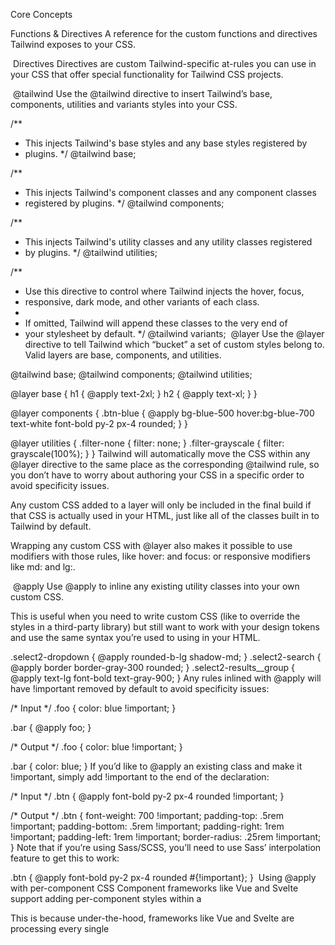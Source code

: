 Core Concepts

Functions & Directives
A reference for the custom functions and directives Tailwind exposes to your CSS.

​
Directives
Directives are custom Tailwind-specific at-rules you can use in your CSS that offer special functionality for Tailwind CSS projects.

​
@tailwind
Use the @tailwind directive to insert Tailwind’s base, components, utilities and variants styles into your CSS.

/**
 * This injects Tailwind's base styles and any base styles registered by
 * plugins.
 */
@tailwind base;

/**
 * This injects Tailwind's component classes and any component classes
 * registered by plugins.
 */
@tailwind components;

/**
 * This injects Tailwind's utility classes and any utility classes registered
 * by plugins.
 */
@tailwind utilities;

/**
 * Use this directive to control where Tailwind injects the hover, focus,
 * responsive, dark mode, and other variants of each class.
 *
 * If omitted, Tailwind will append these classes to the very end of
 * your stylesheet by default.
 */
@tailwind variants;
​
@layer
Use the @layer directive to tell Tailwind which “bucket” a set of custom styles belong to. Valid layers are base, components, and utilities.

@tailwind base;
@tailwind components;
@tailwind utilities;

@layer base {
  h1 {
    @apply text-2xl;
  }
  h2 {
    @apply text-xl;
  }
}

@layer components {
  .btn-blue {
    @apply bg-blue-500 hover:bg-blue-700 text-white font-bold py-2 px-4 rounded;
  }
}

@layer utilities {
  .filter-none {
    filter: none;
  }
  .filter-grayscale {
    filter: grayscale(100%);
  }
}
Tailwind will automatically move the CSS within any @layer directive to the same place as the corresponding @tailwind rule, so you don’t have to worry about authoring your CSS in a specific order to avoid specificity issues.

Any custom CSS added to a layer will only be included in the final build if that CSS is actually used in your HTML, just like all of the classes built in to Tailwind by default.

Wrapping any custom CSS with @layer also makes it possible to use modifiers with those rules, like hover: and focus: or responsive modifiers like md: and lg:.

​
@apply
Use @apply to inline any existing utility classes into your own custom CSS.

This is useful when you need to write custom CSS (like to override the styles in a third-party library) but still want to work with your design tokens and use the same syntax you’re used to using in your HTML.

.select2-dropdown {
  @apply rounded-b-lg shadow-md;
}
.select2-search {
  @apply border border-gray-300 rounded;
}
.select2-results__group {
  @apply text-lg font-bold text-gray-900;
}
Any rules inlined with @apply will have !important removed by default to avoid specificity issues:

/* Input */
.foo {
  color: blue !important;
}

.bar {
  @apply foo;
}

/* Output */
.foo {
  color: blue !important;
}

.bar {
  color: blue;
}
If you’d like to @apply an existing class and make it !important, simply add !important to the end of the declaration:

/* Input */
.btn {
  @apply font-bold py-2 px-4 rounded !important;
}

/* Output */
.btn {
  font-weight: 700 !important;
  padding-top: .5rem !important;
  padding-bottom: .5rem !important;
  padding-right: 1rem !important;
  padding-left: 1rem !important;
  border-radius: .25rem !important;
}
Note that if you’re using Sass/SCSS, you’ll need to use Sass’ interpolation feature to get this to work:

.btn {
  @apply font-bold py-2 px-4 rounded #{!important};
}
​
Using @apply with per-component CSS
Component frameworks like Vue and Svelte support adding per-component styles within a <style> block that lives in each component file.

If you try to @apply a custom class you’ve defined in your global CSS in one of these per-component <style> blocks, you’ll get an error about the class not existing:

main.css
@tailwind base;
@tailwind components;
@tailwind utilities;

@layer components {
  .card {
    background-color: theme(colors.white);
    border-radius: theme(borderRadius.lg);
    padding: theme(spacing.6);
    box-shadow: theme(boxShadow.xl);
  }
}
Card.svelte
<div>
  <slot></slot>
</div>

<style>
  div {
    /* Won't work because this file and main.css are processed separately */
    @apply card;
  }
</style>
This is because under-the-hood, frameworks like Vue and Svelte are processing every single <style> block independently, and running your PostCSS plugin chain against each one in isolation.

That means if you have 10 components that each have a <style> block, Tailwind is being run 10 separate times, and each run has zero knowledge about the other runs. Because of this, when you try to @apply card in Card.svelte it fails, because Tailwind has no idea that the card class exists since Svelte processed Card.svelte and main.css in total isolation from each other.

The solution to this problem is to define any custom styles you want to @apply in your components using the plugin system instead:

tailwind.config.js
const plugin = require('tailwindcss/plugin')

module.exports = {
  // ...
  plugins: [
    plugin(function ({ addComponents, theme }) {
      addComponents({
        '.card': {
          backgroundColor: theme('colors.white'),
          borderRadius: theme('borderRadius.lg'),
          padding: theme('spacing.6'),
          boxShadow: theme('boxShadow.xl'),
        }
      })
    })
  ]
}
This way any file processed by Tailwind that uses this config file will have access to those styles.

Honestly though the best solution is to just not do weird stuff like this at all. Use Tailwind’s utilities directly in your markup the way they are intended to be used, and don’t abuse the @apply feature to do things like this and you will have a much better experience.

​
@config
Use the @config directive to specify which config file Tailwind should use when compiling that CSS file. This is useful for projects that need to use different configuration files for different CSS entry points.


site.css

admin.css
@config "./tailwind.site.config.js";

@tailwind base;
@tailwind components;
@tailwind utilities;
The path you provide to the @config directive is relative to that CSS file, and will take precedence over a path defined in your PostCSS configuration or in the Tailwind CLI.

Note that if you’re using postcss-import, your @import statements need to come before @config for things to work correctly, as postcss-import is strict about following the CSS spec which requires @import statements to precede any other rules in the file.

Don’t put @config before your @import statements

admin.css
@config "./tailwind.admin.config.js";

@import "tailwindcss/base";
@import "./custom-base.css";
@import "tailwindcss/components";
@import "./custom-components.css";
@import "tailwindcss/utilities";
Put your @import statements before the @config directive

admin.css
@import "tailwindcss/base";
@import "./custom-base.css";
@import "tailwindcss/components";
@import "./custom-components.css";
@import "tailwindcss/utilities";

@config "./tailwind.admin.config.js";
​
Functions
Tailwind adds a few custom functions you can use in your CSS to access Tailwind-specific values. These functions are evaluated at build-time, and are replaced by static values in your final CSS.

​
theme()
Use the theme() function to access your Tailwind config values using dot notation.

.content-area {
  height: calc(100vh - theme(spacing.12));
}
If you need to access a value that contains a dot (like the 2.5 value in the spacing scale), you can use square bracket notation:

.content-area {
  height: calc(100vh - theme(spacing[2.5]));
}
Since Tailwind uses a nested object syntax to define its default color palette, make sure to use dot notation to access the nested colors.

Don’t use the dash syntax when accessing nested color values

.btn-blue {
  background-color: theme(colors.blue-500);
}
Use dot notation to access nested color values

.btn-blue {
  background-color: theme(colors.blue.500);
}
To adjust the opacity of a color retrieved with theme, use a slash followed by the opacity value you want to use:

.btn-blue {
  background-color: theme(colors.blue.500 / 75%);
}
​
screen()
The screen function allows you to create media queries that reference your breakpoints by name instead of duplicating their values in your own CSS.

@media screen(sm) {
  /* ... */
}
This will resolve to the underlying screen value at build-time, generating a regular media query that matches specified breakpoint:

@media (min-width: 640px) {
  /* ... */
}
